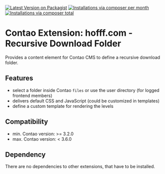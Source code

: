 [![Latest Version on Packagist](http://img.shields.io/packagist/v/hofff/contao-recursive-download-folder.svg?style=flat)](https://packagist.org/packages/hofff/contao-recursive-download-folder)
[![Installations via composer per month](http://img.shields.io/packagist/dm/hofff/contao-recursive-download-folder.svg?style=flat)](https://packagist.org/packages/hofff/contao-recursive-download-folder)
[![Installations via composer total](http://img.shields.io/packagist/dt/hofff/contao-recursive-download-folder.svg?style=flat)](https://packagist.org/packages/hofff/contao-recursive-download-folder)

# Contao Extension: hofff.com - Recursive Download Folder

Provides a content element for Contao CMS to define a recursive download folder.


## Features

- select a folder inside Contao `files` or use the user directory (for logged frontend members)
- delivers default CSS and JavaScript (could be customized in templates)
- define a custom template for rendering the levels


## Compatibility

- min. Contao version: >= 3.2.0
- max. Contao version: <  3.6.0


## Dependency

There are no dependencies to other extensions, that have to be installed.
